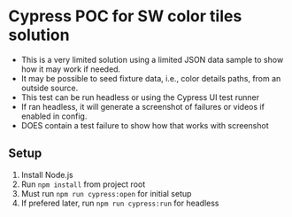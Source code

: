 # Cypress POC for SW color tiles solution
- This is a very limited solution using a limited JSON data sample to show how it may work if needed.
- It may be possible to seed fixture data, i.e., color details paths, from an outside source.
- This test can be run headless or using the Cypress UI test runner
- If ran headless, it will generate a screenshot of failures or videos if enabled in config.
- DOES contain a test failure to show how that works with screenshot


## Setup
1. Install Node.js
2. Run `npm install` from project root
3. Must run `npm run cypress:open` for initial setup
4. If prefered later, run `npm run cypress:run` for headless
